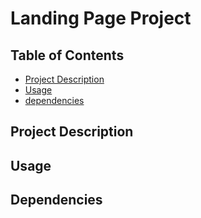 # Landing Page Project

## Table of Contents

* [Project Description](#projectdescription)
* [Usage](#Usage)
* [dependencies](#dependencies)

## Project Description




## Usage



## Dependencies


